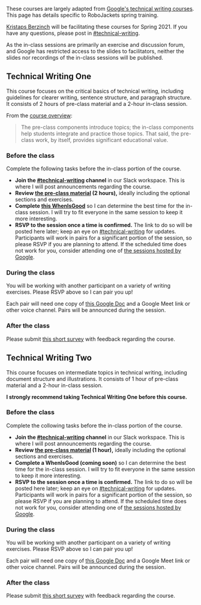 These courses are largely adapted from [Google's technical writing courses][homepage]. This page has details specific to
RoboJackets spring training.

[Kristaps Berzinch][email] will be facilitating these courses for Spring 2021. If you have any questions, please post in
[#technical-writing](slack://channel?team=T033JPZLT&id=C01R3118C2C).

As the in-class sessions are primarily an exercise and discussion forum, and Google has restricted access to the slides
to facilitators, neither the slides nor recordings of the in-class sessions will be published.

## Technical Writing One

This course focuses on the critical basics of technical writing, including guidelines for clearer writing, sentence
structure, and paragraph structure. It consists of 2 hours of pre-class material and a 2-hour in-class session.

From the [course overview][overview]:

>The pre-class components introduce topics; the in-class components help students integrate and practice those topics.
>That said, the pre-class work, by itself, provides significant educational value.

### Before the class

Complete the following tasks before the in-class portion of the course.

- **Join the [#technical-writing](slack://channel?team=T033JPZLT&id=C01R3118C2C) channel** in our Slack workspace. This
  is where I will post announcements regarding the course.
- **Review [the pre-class material][one-preclass] (2 hours),** ideally including the optional sections and exercises.
- **Complete [this WhenIsGood][one-whenisgood]** so I can determine the best time for the in-class session. I will try to
  fit everyone in the same session to keep it more interesting.
- **RSVP to the session once a time is confirmed.** The link to do so will be posted here later; keep an eye on
  [#technical-writing](slack://channel?team=T033JPZLT&id=C01R3118C2C) for updates. Participants will work in pairs for a
  significant portion of the session, so please RSVP if you are planning to attend. If the scheduled time does not work
  for you, consider attending one of [the sessions hosted by Google][google-hosted].

### During the class

You will be working with another participant on a variety of writing exercises. Please RSVP above so I can pair you up!

Each pair will need one copy of [this Google Doc][one-inclass] and a Google Meet link or other voice channel. Pairs
will be announced during the session.

### After the class

Please submit [this short survey][one-survey] with feedback regarding the course.

## Technical Writing Two

This course focuses on intermediate topics in technical writing, including document structure and illustrations. It
consists of 1 hour of pre-class material and a 2-hour in-class session.

**I strongly recommend taking Technical Writing One before this course.**

### Before the class

Complete the collowing tasks before the in-class portion of the course.

- **Join the [#technical-writing](slack://channel?team=T033JPZLT&id=C01R3118C2C) channel** in our Slack workspace. This
  is where I will post announcements regarding the course.
- **Review [the pre-class material][two-preclass] (1 hour),** ideally including the optional sections and exercises.
- **Complete a WhenIsGood (coming soon)** so I can determine the best time for the in-class session. I will try to
  fit everyone in the same session to keep it more interesting.
- **RSVP to the session once a time is confirmed.** The link to do so will be posted here later; keep an eye on
  [#technical-writing](slack://channel?team=T033JPZLT&id=C01R3118C2C) for updates. Participants will work in pairs for a
  significant portion of the session, so please RSVP if you are planning to attend. If the scheduled time does not work
  for you, consider attending one of [the sessions hosted by Google][google-hosted].

### During the class

You will be working with another participant on a variety of writing exercises. Please RSVP above so I can pair you up!

Each pair will need one copy of [this Google Doc][two-inclass] and a Google Meet link or other voice channel. Pairs
will be announced during the session.

### After the class

Please submit [this short survey][two-survey] with feedback regarding the course.

[homepage]: https://developers.google.com/tech-writing
[overview]: https://developers.google.com/tech-writing/overview
[email]: mailto:kristaps@robojackets.org
[one-preclass]: https://developers.google.com/tech-writing/one
[one-whenisgood]: http://whenisgood.net/darcb4k
[one-survey]: https://docs.google.com/forms/d/e/1FAIpQLSeb4vMcBNU42PfsFb5gGQybM1WNmjQf1NfZw1FOzM2jYpPS_g/viewform
[one-inclass]: https://docs.google.com/document/d/1cehyl5xt4MKZ3mbcJvIdpVCUWMXty7SXKJkVAeN802g/copy
[google-hosted]: https://developers.google.com/tech-writing/announcements#schedule
[two-preclass]: https://developers.google.com/tech-writing/two
[two-inclass]: https://docs.google.com/document/d/1g_z1l55-Ku7aolLX2_u8P9W-Ip-Xtv1MThZEknpRMHk/copy
[two-survey]: https://docs.google.com/forms/d/e/1FAIpQLSfhQunPHoHDdjCjpH8TbGAESgiIb76llfO-TjiR048cB-Zy2A/viewform

